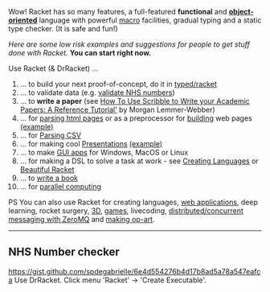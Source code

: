 Wow! Racket has so many features, a full-featured **functional** and **[object-oriented](http://www.ccs.neu.edu/home/matthias/Thoughts/Programming_with_Class_in_Racket.html)** language with powerful [macro](http://www.greghendershott.com/fear-of-macros/) facilities, gradual typing and a static type checker. (It is safe and fun!)

_Here are some low risk examples and suggestions for people to get stuff done with Racket._
**You can start right now.**

Use Racket (& DrRacket) ...
 1.  ... to build your next proof-of-concept, do it in [typed/racket](http://docs.racket-lang.org/ts-guide/index.html)
 1.  ... to validate data (e.g. [validate NHS numbers](https://github.com/spdegabrielle/check-nhs-number))
 1.  ... to **write a paper** (see [How To Use Scribble to Write your Academic Papers: A Reference Tutorial'](https://dustycloud.org/misc/digital-humanities/HowTo.html) by Morgan Lemmer-Webber)
 1.  ... for [parsing html pages](http://www.neilvandyke.org/racket/html-parsing/) or as a preprocessor for [building](http://docs.racket-lang.org/scribble-pp/html.html) web pages [(example)](https://github.com/nuprl/gtp/tree/gh-pages)
 1.  ... for [Parsing CSV](http://www.neilvandyke.org/racket/csv-reading/)
 1.  ... for making cool [Presentations](http://docs.racket-lang.org/slideshow/index.html) [(example)](https://github.com/rfindler/icfp-2014-contracts-talk/tree/master)
 1.  ... to make [GUI apps](http://docs.racket-lang.org/gui/index.html) for Windows, MacOS or Linux
 1.  ... for making a DSL to solve a task at work - see [Creating Languages](https://docs.racket-lang.org/guide/languages.html) or [Beautiful Racket](http://beautifulracket.com)
 1.  ... to [write a book](http://docs.racket-lang.org/pollen/index.html)
 1.  ... for [parallel computing](http://docs.racket-lang.org/opencl/index.html)

PS You can also use Racket for creating languages, [web applications](http://docs.racket-lang.org/continue/index.html), deep learning, rocket surgery, [3D](http://docs.racket-lang.org/sgl/index.html), [games](https://www.realmofracket.com), livecoding, [distributed/concurrent  messaging with ZeroMQ](https://docs.racket-lang.org/zmq/index.html) and [making op-art](https://github.com/rodrigosetti/stamps).

***
## NHS Number checker
https://gist.github.com/spdegabrielle/6e4d554276b4d17b8ad5a78a547eafca 
Use DrRacket. Click menu 'Racket' -> 'Create Executable'.